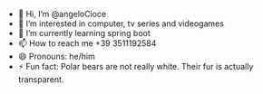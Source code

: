 - 👋 Hi, I’m @angeloCioce
- 👀 I’m interested in computer, tv series and videogames
- 🌱 I’m currently learning spring boot
- 📫 How to reach me +39 3511192584
- 😄 Pronouns: he/him
- ⚡ Fun fact: Polar bears are not really white. Their fur is actually transparent.

<!---
angeloCioce/angeloCioce is a ✨ special ✨ repository because its `README.md` (this file) appears on your GitHub profile.
You can click the Preview link to take a look at your changes.
--->
